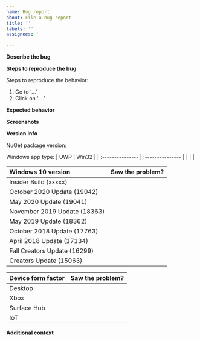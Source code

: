 ```yaml
---
name: Bug report
about: File a bug report
title: ''
labels: ''
assignees: ''

---
```


**Describe the bug**
<!-- Please enter a short, clear description of the bug -->
<!-- For bugs related to UWP or the app models, please open a bug on the Project Reunion repository: https://github.com/microsoft/ProjectReunion -->

**Steps to reproduce the bug**
<!-- Please provide any required setup and steps to reproduce the behavior -->
Steps to reproduce the behavior:
1. Go to '...'
2. Click on '....'

**Expected behavior**
<!-- Please provide a description of what you expected to happen-->

**Screenshots**
<!-- If applicable, add screenshots here to help explain your problem -->

**Version Info**
<!-- Please enter your WinUI NuGet package version, Windows app type (when using WinUI 3+), OS version(s), and form factor(s) -->

NuGet package version: 
<!-- 
Examples
[Microsoft.UI.Xaml 2.4.0]
[Microsoft.UI.Xaml.2.4.0-prerelease.200506001]
[Microsoft.WinUI 3.0.0-preview1.200515.3] 
[Microsoft.WinUI 3.0.0-preview2.200713.0]
[Microsoft.WinUI 3.0.0-preview3.201113.0]
[Microsoft.WinUI 3.0.0-preview4.210210.4] 
[WinUI 3 - Project Reunion 0.5 Preview: 0.5.0-prerelease] 
[WinUI 3 - Project Reunion 0.5: 0.5.0] 
[WinUI 3 - Project Reunion 0.5: 0.5.7] 
[WinUI 3 - Project Reunion 0.8 Preview: 0.8.0-preview] If you're seeing your issue in older previews, please try this release.
-->

<!-- If you are using WinUI 3, please specify for which Windows app type you have encountered the issue. Leave blank if you didn't try that app type. -->
Windows app type:
| UWP              | Win32            |
| :--------------- | :--------------- |
| <!-- Yes/No? --> | <!-- Yes/No? --> |

<!-- Which Windows versions did you see the issue on? Leave blank if you didn't try that version. -->
| Windows 10 version                  | Saw the problem? |
| :--------------------------------- | :-------------------- |
| Insider Build (xxxxx)              | <!-- Yes/No? -->   |
| October 2020 Update (19042)        | <!-- Yes/No? -->   |
| May 2020 Update (19041)            | <!-- Yes/No? -->   |
| November 2019 Update (18363)       | <!-- Yes/No? -->   |
| May 2019 Update (18362)            | <!-- Yes/No? -->   |
| October 2018 Update (17763)        | <!-- Yes/No? -->   |
| April 2018 Update (17134)          | <!-- Yes/No? -->   |
| Fall Creators Update (16299)       | <!-- Yes/No? -->   |
| Creators Update (15063)            | <!-- Yes/No? -->   |

<!-- Which device form factors did you see the issue on? Leave blank if you didn't try that device. -->
| Device form factor | Saw the problem? |
| :----------------- | :--------------- |
| Desktop            | <!-- Yes/No? --> |
| Xbox               | <!-- Yes/No? --> |
| Surface Hub        | <!-- Yes/No? --> |
| IoT                | <!-- Yes/No? --> |


**Additional context**
<!-- Enter any other applicable info here -->
